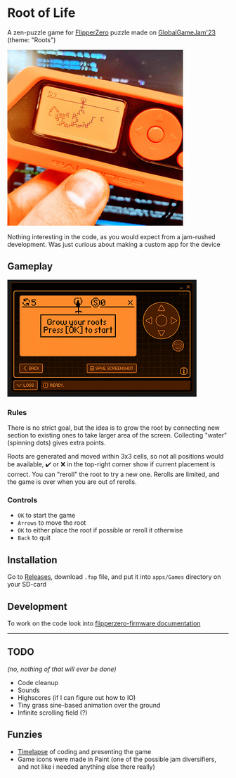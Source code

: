 # Root of Life

A zen-puzzle game for [FlipperZero](https://flipperzero.one/) puzzle made on [GlobalGameJam'23](https://globalgamejam.org/2023/games/roots-life-9) (theme: "Roots")

![FlipperZero with the game on it](docs/device.jpeg)

Nothing interesting in the code, as you would expect from a jam-rushed development. Was just curious about making a custom app for the device

## Gameplay

![Gameplay Gif](docs/gameplay_s.gif)

### Rules

There is no strict goal, but the idea is to grow the root by connecting new section to existing ones to take larger area of the screen. Collecting "water" (spinning dots) gives extra points.

Roots are generated and moved within 3x3 cells, so not all positions would be available, ✔️ or ❌ in the top-right corner show if current placement is correct. You can "reroll" the root to try a new one. Rerolls are limited, and the game is over when you are out of rerolls.

### Controls

- `OK` to start the game
- `Arrows` to move the root
- `OK` to either place the root if possible or reroll it otherwise
- `Back` to quit

## Installation

Go to [Releases](https://github.com/Xorboo/root-of-life/releases), download `.fap` file, and put it into `apps/Games` directory on your SD-card

## Development

To work on the code look into [flipperzero-firmware documentation](https://github.com/flipperdevices/flipperzero-firmware/blob/dev/documentation/AppsOnSDCard.md#how-to-set-up-an-application-to-be-built-as-a-fap)

---

## TODO

_(no, nothing of that will ever be done)_

- Code cleanup
- Sounds
- Highscores (if I can figure out how to IO)
- Tiny grass sine-based animation over the ground
- Infinite scrolling field (?)

## Funzies

- [Timelapse](https://youtu.be/yM8CcmQ7kqQ) of coding and presenting the game
- Game icons were made in Paint (one of the possible jam diversifiers, and not like i needed anything else there really)
